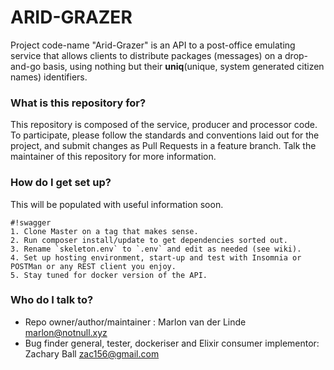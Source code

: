 # ARID-GRAZER #

Project code-name "Arid-Grazer" is an API to a post-office emulating service that allows clients to distribute packages (messages) on a drop-and-go basis, using nothing but their **uniq**(unique, system generated citizen names) identifiers.

### What is this repository for? ###

This repository is composed of the service, producer and processor code. To participate, please follow the standards and conventions laid out for the project, and submit changes as Pull Requests in a feature branch. Talk the maintainer of this repository for more information.

### How do I get set up? ###

This will be populated with useful information soon.

```
#!swagger
1. Clone Master on a tag that makes sense.
2. Run composer install/update to get dependencies sorted out.
3. Rename `skeleton.env` to `.env` and edit as needed (see wiki).
4. Set up hosting environment, start-up and test with Insomnia or POSTMan or any REST client you enjoy.
5. Stay tuned for docker version of the API.
```


### Who do I talk to? ###

* Repo owner/author/maintainer : Marlon van der Linde <marlon@notnull.xyz>
* Bug finder general, tester, dockeriser and Elixir consumer implementor: Zachary Ball <zac156@gmail.com>